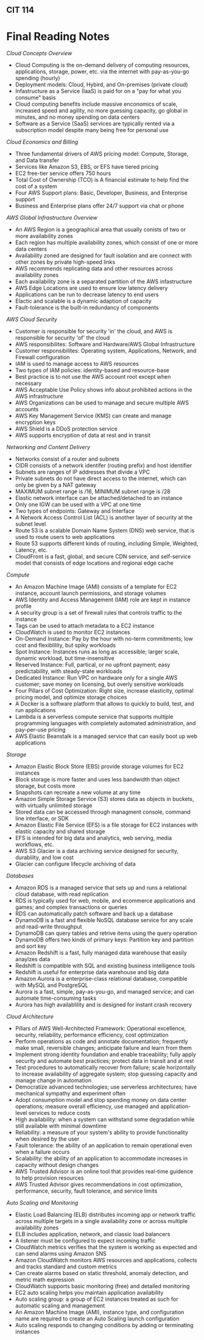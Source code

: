 ## CIT 114
# Final Reading Notes
*Cloud Concepts Overview*
- Cloud Computing is the on-demand delivery of computing resources, applications, storage, power, etc. via the internet with pay-as-you-go spending (hourly)
- Deployment models: Cloud, Hybird, and On-premises (private cloud)
- Infastructure as a Service (IaaS) is paid for on a "pay for what you consume" basis
- Cloud computing benefits include massive enconomics of scale, increased speed and agility, no more guessing capacity, go global in minutes, and no money spending on data centers
- Software as a Service (SaaS) services are typically rented via a subscription model despite many being free for personal use

*Cloud Economics and Billing*
- Three fundamental drivers of AWS pricing model: Compute, Storage, and Data transfer
- Services like Amazon S3, EBS, or EFS have tiered pricing
- EC2 free-tier service offers 750 hours
- Total Cost of Ownership (TCO) is A financial estimate to help find the cost of a system
- Four AWS Support plans: Basic, Developer, Business, and Enterprise support
- Business and Enterprise plans offer 24/7 support via chat or phone

*AWS Global Infrastructure Overview*
- An AWS Region is a geographical area that usually conists of two or more availability zones
- Each region has multiple availability zones, which consist of one or more data centers
- Availability zoned are designed for fault isolation and are connect with other zones by private high-speed links
- AWS recommends replicating data and other resources across availability zones
- Each availability zone is a separated partition of the AWS infastructure
- AWS Edge Locations are used to ensure low latency delivery
- Applications can be run to decrease latency to end users
- Elactic and scalable is a dynamic adaption of capacity
- Fault-tolerance is the built-in redundancy of components

*AWS Cloud Security*
- Customer is responsible for security 'in' the cloud, and AWS is responsible for security 'of' the cloud
- AWS responsibilites: Software and Hardware/AWS Global Infrastructure
- Customer responsibilites: Operating system, Applications, Network, and Firewall configuration
- IAM is used to manage access to AWS resources
- Two types of IAM policies: identity-based and resource-base
- Best practice is to not use the AWS account root except when necessary
- AWS Acceptable Use Policy shows info about prohibited actions in the AWS infrastructure
- AWS Organizations can be used to manage and secure multiple AWS accounts
- AWS Key Management Service (KMS) can create and manage encryption keys
- AWS Shield is a DDoS protection service
- AWS supports encryption of data at rest and in transit

*Networking and Content Delivery*
- Networks consist of a router and subnets
- CIDR consists of a network identifer (routing prefix) and host identifier
- Subnets are ranges of IP addresses that divide a VPC
- Private subnets do not have direct access to the internet, which can only be given by a NAT gateway
- MAXIMUM subnet range is /16, MINIMUM subnet range is /28
- Elastic network interface can be attached/detached to an instance
- Only one IGW can be used with a VPC at one time
- Two types of endpoints: Gateway and Interface
- A Network Access Control List (ACL) is another layer of security at the subnet level
- Route 53 is a scalable Domain Name System (DNS) web service, that is used to route users to web applications
- Route 53 supports different kinds of routing, including Simple, Weighted, Latency, etc.
- CloudFront is a fast, global, and secure CDN service, and self-service model that consists of edge locations and regional edge cache

*Compute*
- An Amazon Machine Image (AMI) consists of a template for EC2 instance, account launch permissions, and storage volumes
- AWS Identity and Access Management (IAM) role are kept in instance profile
- A security group is a set of firewall rules that controls traffic to the instance
- Tags can be used to attach metadata to a EC2 instance
- CloudWatch is used to monitor EC2 instances
- On-Demand Instance: Pay by the hour with no-term commitments; low cost and flexiblility, but spiky workloads
- Spot Instance: Instances runs as long as accessible; larger scale, dynamic workload, but time-insensitive
- Reserved Instance: Full, partical, or no upfront payment; easy predictability, with steady-state workloads
- Dedicated Instance: Run VPC on hardware only for a single AWS customer; save money on licensing, but overly sensitive workloads
- Four Pillars of Cost Optimization: Right size, increase elasticity, optimal pricing model, and optimize storage choices
- A Docker is a software platform that allows to quickly to build, test, and run applications
- Lambda is a serverless compute service that supports multiple programming languages with completely automated administration, and pay-per-use pricing
- AWS Elastic Beanstalk is a managed service that can easily boot up web applications

*Storage*
- Amazon Elastic Block Store (EBS) provide storage volumes for EC2 instances
- Block storage is more faster and uses less bandwidth than object storage, but costs more
- Snapshots can recreate a new volume at any time
- Amazon Simple Storage Service (S3) stores data as objects in buckets, with virtually unlimited storage
- Stored data can be accessed through managment console, command line interface, or SDK
- Amazon Elastic File Service (EFS) is a file storage for EC2 instances with elastic capacity and shared storage
- EFS is intended for big data and analytics, web serving, media workflows, etc.
- AWS S3 Glacier is a data archiving service designed for security, durability, and low cost
- Glacier can configure lifecycle archiving of data

*Databases*
- Amazon RDS is a managed service that sets up and runs a relational cloud database, with read replication
- RDS is typically used for web, mobile, and ecommerce applications and games; and complex transactions or queries
- RDS can automatically patch software and back up a database
- DynamoDB is a fast and flexible NoSQL database service for any scale and read-write throughput
- DynamoDB can query tables and retrive items using the query operation
- DynamoDB offers two kinds of primary keys: Partition key and partition and sort key
- Amazon Redshift is a fast, fully managed data warehouse that easily anaylzes data
- Redshift is compatible with SQL and existing business intelligence tools
- Redshift is useful for enterprise data warehouse and big data
- Amazon Aurora is a enterprise-class relational database, compatible with MySQL and PostgreSQL
- Aurora is a fast, simple, pay-as-you-go, and managed service; and can automate time-consuming tasks
- Aurora has high availablility and is designed for instant crash recovery

*Cloud Architecture*
- Pillars of AWS Well-Architected Framework: Operational excellence, security, reliability, performance efficiency, cost optimization
- Perform operations as code and annotate documentation; frequently make small, reversible changes; anticipate failure and learn from them
- Implement strong identity foundation and enable traceability; fully apply security and automate best practices; protect data in transit and at rest
- Test procedures to automatically recover from failure; scale horizontally to increase availability of aggregate system; stop guessing capacity and manage change in automation
- Democratize advanced technologies; use serverless architectures; have mechanical sympathy and experiment often
- Adopt consumption model and stop spending money on data center operations; measure overall efficiency, use managed and application-level services to reduce costs
- High availability: when a system can withstand some degradation while still available with minimal downtime
- Reliability: a measure of your system's ability to provide functionality when desired by the user
- Fault tolerance: the ability of an application to remain operational even when a failure occurs
- Scalability: the ability of an application to accommodate increases in capacity without design changes
- AWS Trusted Advisor is an online tool that provides real-time guidence to help provision resources
- AWS Trusted Advisor gives recommendations in cost optimization, performance, security, fault tolerance, and service limits

*Auto Scaling and Monitoring*
- Elastic Load Balancing (ELB) distributes incoming app or network traffic across multiple targets in a single availability zone or across multiple availability zones
- ELB includes application, network, and classic load balancers
- A listener must be configured to expect incoming traffic
- CloudWatch metrics verifies that the system is working as expected and can send alarms using Amazon SNS
- Amazon CloudWatch monitors AWS resources and applications, collects and tracks standard and custom metrics
- Can create alarms based on static threshold, anomaly detection, and metric math expression
- CloudWatch supports basic monitoring (free) and detailed monitoring
- EC2 auto scaling helps you maintain application availability
- Auto scaling group: a group of EC2 instances treated as such for automatic scaling and management
- An Amazon Machine Image (AMI), instance type, and configuration name are required to create an Auto Scaling launch configuration
- Auto scaling responds to changing conditions by adding or terminating instances
